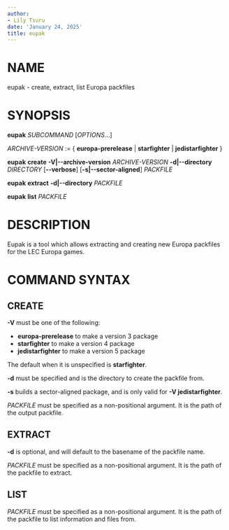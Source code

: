 ```yaml
---
author:
- Lily Tsuru
date: 'January 24, 2025'
title: eupak
---
```


# NAME

eupak - create, extract, list Europa packfiles

# SYNOPSIS

**eupak** *SUBCOMMAND* [*OPTIONS*...]

*ARCHIVE-VERSION* := { **europa-prerelease** | **starfighter** | **jedistarfighter** }

**eupak** **create** **-V|--archive-version** *ARCHIVE-VERSION* **-d|--directory** *DIRECTORY* [**--verbose**] [**-s|--sector-aligned**] *PACKFILE*

**eupak** **extract** **-d|--directory** *PACKFILE*

**eupak** **list** *PACKFILE*

# DESCRIPTION

Eupak is a tool which allows extracting and creating new Europa packfiles for the LEC Europa games.

# COMMAND SYNTAX

## CREATE

**-V** must be one of the following:

- **europa-prerelease** to make a version 3 package
- **starfighter** to make a version 4 package
- **jedistarfighter** to make a version 5 package

The default when it is unspecified is **starfighter**.

**-d** must be specified and is the directory to create the packfile from.

**-s** builds a sector-aligned package, and is only valid for **-V jedistarfighter**.

*PACKFILE* must be specified as a non-positional argument. It is the path of the output packfile.

## EXTRACT

**-d** is optional, and will default to the basename of the packfile name.

*PACKFILE* must be specified as a non-positional argument. It is the path of the packfile to extract.

## LIST

*PACKFILE* must be specified as a non-positional argument. It is the path of the packfile to list information and files from.